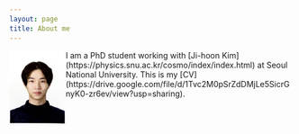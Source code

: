 ```yaml
---
layout: page
title: About me
---
```


<img src="./minyong.jpg" height="133px" width="100px" align="left">
I am a PhD student working with [Ji-hoon Kim](https://physics.snu.ac.kr/cosmo/index/index.html) at Seoul National University.  
This is my [CV](https://drive.google.com/file/d/1Tvc2M0pSrZdDMjLe5SicrGnyK0-zr6ev/view?usp=sharing).

